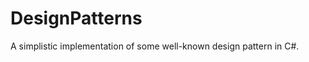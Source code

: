 DesignPatterns
==============

A simplistic implementation of some well-known design pattern in C#.
